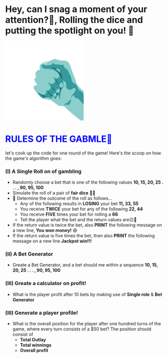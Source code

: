 <p>
  <h1 align="left"><b>Hey, can I snag a moment of your attention?👋, Rolling the dice and putting the spotlight on you! 🎲</b></h1>
</p>

<img alt="GIF" src="https://github.com/DJJamsran/images/blob/main/RlY0.gif" width="250"/>

<h1 align="left" style="color: blue;"><b>RULES OF THE GABMLE🚩</b></h1>	
let's cook up the code for one round of the game! Here's the scoop on how the game's algorithm goes:
<br>

### (I) A Single Roll on of gambling
- Randomly choose a bet that is one of the following values **10, 15, 20, 25 . . . , 90, 95, 100**
- Simulate the roll of a pair of **fair dice** 🎲🎲
- 🔔 Determine the outcome of the roll as follows...
	- Any of the following results in **LOSING** your bet **11, 33, 55**
	- You receive **TWICE** your bet for any of the following **22, 44**
	- You receive **FIVE** times your bet for rolling a **66** 
	- Tell the player what the bet and the return values are😉🎲
- If the return value is twice the bet, also **PRINT** the following message on a new line, **You won money!** 😄 
- If the return value is five times the bet, then also **PRINT** the following message on a new line **Jackpot win!!!**

### (II) A Bet Generator 
- Greate a Bet Generator, and a bet should me within a sequence **10, 15, 20, 25 . . . , 90, 95, 100**
  
### (III) Greate a calculator on profit! 
- What is the player profit after 10 bets by making use of **Single role** & **Bet Generator**

### (III) Generate a player profile! 
- What is the overall position for the player after one hundred turns of the game, where every turn consists of a $50 bet? The position should consist of
	- **Total Outlay**
	- **Total winnings**
 	- **Overall profit**
